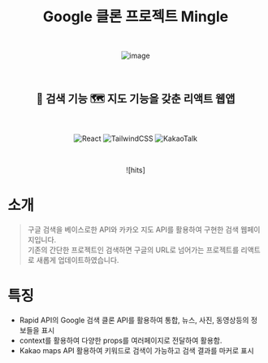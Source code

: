 <div align="center">

# **Google** 클론 프로젝트 **Mingle**

<br>

![image](https://user-images.githubusercontent.com/82329983/180611874-0385d9fb-358f-4294-8609-c0ced6fa94c7.png)

<br>

## 🔎 검색 기능 🗺 지도 기능을 갖춘 리액트 웹앱

<br>

![React](https://img.shields.io/badge/react-%2320232a.svg?style=for-the-badge&logo=react&logoColor=%2361DAFB)
![TailwindCSS](https://img.shields.io/badge/tailwindcss-%2338B2AC.svg?style=for-the-badge&logo=tailwind-css&logoColor=white)
![KakaoTalk](https://img.shields.io/badge/kakaotalk-ffcd00.svg?style=for-the-badge&logo=kakaotalk&logoColor=000000)

<br>

![hits]

</div>

# 소개

> 구글 검색을 베이스로한 API와 카카오 지도 API를 활용하여 구현한 검색 웹페이지입니다. <Br>
> 기존의 간단한 프로젝트인 검색하면 구글의 URL로 넘어가는 프로젝트를 리액트로 새롭게 업데이트하였습니다.

# 특징

- Rapid API의 Google 검색 클론 API를 활용하여 통합, 뉴스, 사진, 동영상등의 정보들을 표시
- context를 활용하여 다양한 props를 여러페이지로 전달하여 활용함.
- Kakao maps API 활용하여 키워드로 검색이 가능하고 검색 결과를 마커로 표시
